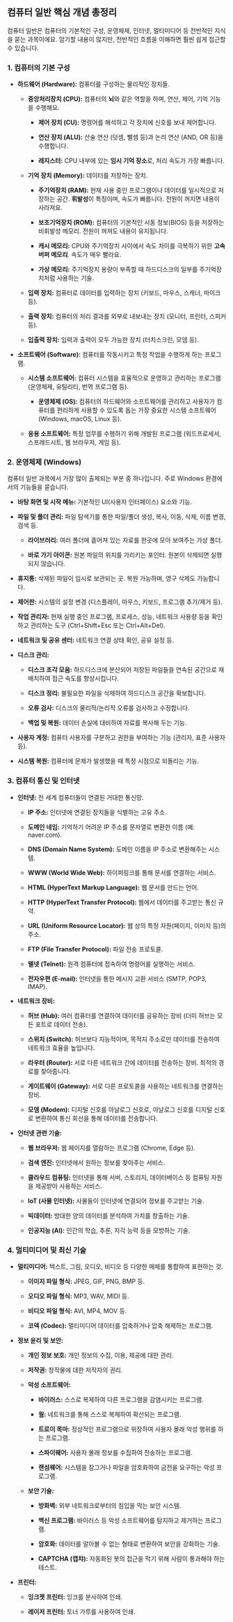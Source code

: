 ## 컴퓨터 일반 핵심 개념 총정리

컴퓨터 일반은 컴퓨터의 기본적인 구성, 운영체제, 인터넷, 멀티미디어 등 전반적인 지식을 묻는 과목이에요. 암기할 내용이 많지만, 전반적인 흐름을 이해하면 훨씬 쉽게 접근할 수 있습니다.

### 1. 컴퓨터의 기본 구성

- **하드웨어 (Hardware):** 컴퓨터를 구성하는 물리적인 장치들.
    
    - **중앙처리장치 (CPU):** 컴퓨터의 **뇌**와 같은 역할을 하며, 연산, 제어, 기억 기능을 수행해요.
        
        - **제어 장치 (CU):** 명령어를 해석하고 각 장치에 신호를 보내 제어합니다.
            
        - **연산 장치 (ALU):** 산술 연산 (덧셈, 뺄셈 등)과 논리 연산 (AND, OR 등)을 수행합니다.
            
        - **레지스터:** CPU 내부에 있는 **임시 기억 장소**로, 처리 속도가 가장 빠릅니다.
            
    - **기억 장치 (Memory):** 데이터를 저장하는 장치.
        
        - **주기억장치 (RAM):** 현재 사용 중인 프로그램이나 데이터를 일시적으로 저장하는 공간. **휘발성**이 특징이며, 속도가 빠릅니다. 전원이 꺼지면 내용이 사라져요.
            
        - **보조기억장치 (ROM):** 컴퓨터의 기본적인 시동 정보(BIOS) 등을 저장하는 비휘발성 메모리. 전원이 꺼져도 내용이 유지됩니다.
            
        - **캐시 메모리:** CPU와 주기억장치 사이에서 속도 차이를 극복하기 위한 **고속 버퍼 메모리**. 속도가 매우 빨라요.
            
        - **가상 메모리:** 주기억장치 용량이 부족할 때 하드디스크의 일부를 주기억장치처럼 사용하는 기술.
            
    - **입력 장치:** 컴퓨터로 데이터를 입력하는 장치 (키보드, 마우스, 스캐너, 마이크 등).
        
    - **출력 장치:** 컴퓨터의 처리 결과를 외부로 내보내는 장치 (모니터, 프린터, 스피커 등).
        
    - **입출력 장치:** 입력과 출력이 모두 가능한 장치 (터치스크린, 모뎀 등).
        
- **소프트웨어 (Software):** 컴퓨터를 작동시키고 특정 작업을 수행하게 하는 프로그램.
    
    - **시스템 소프트웨어:** 컴퓨터 시스템을 효율적으로 운영하고 관리하는 프로그램 (운영체제, 유틸리티, 번역 프로그램 등).
        
        - **운영체제 (OS):** 컴퓨터의 하드웨어와 소프트웨어를 관리하고 사용자가 컴퓨터를 편리하게 사용할 수 있도록 돕는 가장 중요한 시스템 소프트웨어 (Windows, macOS, Linux 등).
            
    - **응용 소프트웨어:** 특정 업무를 수행하기 위해 개발된 프로그램 (워드프로세서, 스프레드시트, 웹 브라우저, 게임 등).
        

### 2. 운영체제 (Windows)

컴퓨터 일반 과목에서 가장 많이 출제되는 부분 중 하나입니다. 주로 Windows 환경에서의 기능들을 묻습니다.

- **바탕 화면 및 시작 메뉴:** 기본적인 UI(사용자 인터페이스) 요소와 기능.
    
- **파일 및 폴더 관리:** 파일 탐색기를 통한 파일/폴더 생성, 복사, 이동, 삭제, 이름 변경, 검색 등.
    
    - **라이브러리:** 여러 폴더에 흩어져 있는 자료를 한곳에 모아 보여주는 가상 폴더.
        
    - **바로 가기 아이콘:** 원본 파일의 위치를 가리키는 포인터. 원본이 삭제되면 실행되지 않습니다.
        
- **휴지통:** 삭제된 파일이 임시로 보관되는 곳. 복원 가능하며, 영구 삭제도 가능합니다.
    
- **제어판:** 시스템의 설정 변경 (디스플레이, 마우스, 키보드, 프로그램 추가/제거 등).
    
- **작업 관리자:** 현재 실행 중인 프로그램, 프로세스, 성능, 네트워크 사용량 등을 확인하고 관리하는 도구 (Ctrl+Shift+Esc 또는 Ctrl+Alt+Del).
    
- **네트워크 및 공유 센터:** 네트워크 연결 상태 확인, 공유 설정 등.
    
- **디스크 관리:**
    
    - **디스크 조각 모음:** 하드디스크에 분산되어 저장된 파일들을 연속된 공간으로 재배치하여 접근 속도를 향상시킵니다.
        
    - **디스크 정리:** 불필요한 파일을 삭제하여 하드디스크 공간을 확보합니다.
        
    - **오류 검사:** 디스크의 물리적/논리적 오류를 검사하고 수정합니다.
        
    - **백업 및 복원:** 데이터 손실에 대비하여 자료를 복사해 두는 기능.
        
- **사용자 계정:** 컴퓨터 사용자를 구분하고 권한을 부여하는 기능 (관리자, 표준 사용자 등).
    
- **시스템 복원:** 컴퓨터에 문제가 발생했을 때 특정 시점으로 되돌리는 기능.
    

### 3. 컴퓨터 통신 및 인터넷

- **인터넷:** 전 세계 컴퓨터들이 연결된 거대한 통신망.
    
    - **IP 주소:** 인터넷에 연결된 장치들을 식별하는 고유 주소.
        
    - **도메인 네임:** 기억하기 어려운 IP 주소를 문자열로 변환한 이름 (예: naver.com).
        
    - **DNS (Domain Name System):** 도메인 이름을 IP 주소로 변환해주는 시스템.
        
    - **WWW (World Wide Web):** 하이퍼링크를 통해 문서를 연결하는 서비스.
        
    - **HTML (HyperText Markup Language):** 웹 문서를 만드는 언어.
        
    - **HTTP (HyperText Transfer Protocol):** 웹에서 데이터를 주고받는 통신 규약.
        
    - **URL (Uniform Resource Locator):** 웹 상의 특정 자원(페이지, 이미지 등)의 주소.
        
    - **FTP (File Transfer Protocol):** 파일 전송 프로토콜.
        
    - **텔넷 (Telnet):** 원격 컴퓨터에 접속하여 명령어를 실행하는 서비스.
        
    - **전자우편 (E-mail):** 인터넷을 통한 메시지 교환 서비스 (SMTP, POP3, IMAP).
        
- **네트워크 장비:**
    
    - **허브 (Hub):** 여러 컴퓨터를 연결하여 데이터를 공유하는 장비 (더미 허브는 모든 포트로 데이터 전송).
        
    - **스위치 (Switch):** 허브보다 지능적이며, 목적지 주소로만 데이터를 전송하여 네트워크 효율을 높입니다.
        
    - **라우터 (Router):** 서로 다른 네트워크 간에 데이터를 전송하는 장비. 최적의 경로를 찾아줍니다.
        
    - **게이트웨이 (Gateway):** 서로 다른 프로토콜을 사용하는 네트워크를 연결하는 장비.
        
    - **모뎀 (Modem):** 디지털 신호를 아날로그 신호로, 아날로그 신호를 디지털 신호로 변환하여 통신 회선을 통해 데이터를 전송합니다.
        
- **인터넷 관련 기술:**
    
    - **웹 브라우저:** 웹 페이지를 열람하는 프로그램 (Chrome, Edge 등).
        
    - **검색 엔진:** 인터넷에서 원하는 정보를 찾아주는 서비스.
        
    - **클라우드 컴퓨팅:** 인터넷을 통해 서버, 스토리지, 데이터베이스 등 컴퓨팅 자원을 제공받아 사용하는 서비스.
        
    - **IoT (사물 인터넷):** 사물들이 인터넷에 연결되어 정보를 주고받는 기술.
        
    - **빅데이터:** 방대한 양의 데이터를 분석하여 가치를 창출하는 기술.
        
    - **인공지능 (AI):** 인간의 학습, 추론, 지각 능력 등을 모방하는 기술.
        

### 4. 멀티미디어 및 최신 기술

- **멀티미디어:** 텍스트, 그림, 오디오, 비디오 등 다양한 매체를 통합하여 표현하는 것.
    
    - **이미지 파일 형식:** JPEG, GIF, PNG, BMP 등.
        
    - **오디오 파일 형식:** MP3, WAV, MIDI 등.
        
    - **비디오 파일 형식:** AVI, MP4, MOV 등.
        
    - **코덱 (Codec):** 멀티미디어 데이터를 압축하거나 압축 해제하는 프로그램.
        
- **정보 윤리 및 보안:**
    
    - **개인 정보 보호:** 개인 정보의 수집, 이용, 제공에 대한 관리.
        
    - **저작권:** 창작물에 대한 저작자의 권리.
        
    - **악성 소프트웨어:**
        
        - **바이러스:** 스스로 복제하여 다른 프로그램을 감염시키는 프로그램.
            
        - **웜:** 네트워크를 통해 스스로 복제하여 확산되는 프로그램.
            
        - **트로이 목마:** 정상적인 프로그램으로 위장하여 사용자 몰래 악성 행위를 하는 프로그램.
            
        - **스파이웨어:** 사용자 몰래 정보를 수집하여 전송하는 프로그램.
            
        - **랜섬웨어:** 시스템을 잠그거나 파일을 암호화하여 금전을 요구하는 악성 프로그램.
            
    - **보안 기술:**
        
        - **방화벽:** 외부 네트워크로부터의 침입을 막는 보안 시스템.
            
        - **백신 프로그램:** 바이러스 등 악성 소프트웨어를 탐지하고 제거하는 프로그램.
            
        - **암호화:** 데이터를 알아볼 수 없는 형태로 변환하여 보안을 강화하는 기술.
            
        - **CAPTCHA (캡챠):** 자동화된 봇의 접근을 막기 위해 사람이 통과해야 하는 테스트.
            
- **프린터:**
    
    - **잉크젯 프린터:** 잉크를 분사하여 인쇄.
        
    - **레이저 프린터:** 토너 가루를 사용하여 인쇄.
